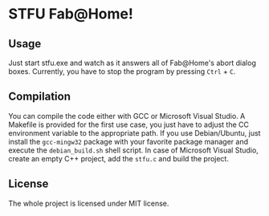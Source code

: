 STFU Fab@Home!
==============

Usage
-----

Just start stfu.exe and watch as it answers all of Fab@Home's abort dialog boxes.
Currently, you have to stop the program by pressing `Ctrl` + `C`.

Compilation
-----------

You can compile the code either with GCC or Microsoft Visual Studio. A Makefile
is provided for the first use case, you just have to adjust the CC environment
variable to the appropriate path. If you use Debian/Ubuntu, just install the
`gcc-mingw32` package with your favorite package manager and execute the
`debian_build.sh` shell script. In case of Microsoft Visual Studio, create an
empty C++ project, add the `stfu.c` and build the project.

License
-------

The whole project is licensed under MIT license.
